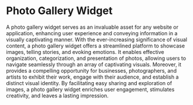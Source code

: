 # Photo Gallery Widget
A photo gallery widget serves as an invaluable asset for any website or application, enhancing user experience and conveying information in a visually captivating manner. With the ever-increasing significance of visual content, a photo gallery widget offers a streamlined platform to showcase images, telling stories, and evoking emotions. It enables effective organization, categorization, and presentation of photos, allowing users to navigate seamlessly through an array of captivating visuals. Moreover, it provides a compelling opportunity for businesses, photographers, and artists to exhibit their work, engage with their audience, and establish a distinct visual identity. By facilitating easy sharing and exploration of images, a photo gallery widget enriches user engagement, stimulates creativity, and leaves a lasting impression.
